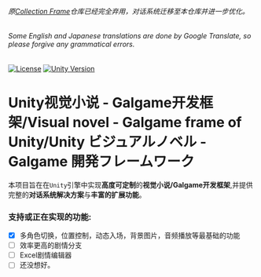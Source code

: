 ###### 原[Collection Frame](https://github.com/FSF0912/CollectionFrame)仓库已经完全弃用，对话系统迁移至本仓库并进一步优化。
###### Some English and Japanese translations are done by Google Translate, so please forgive any grammatical errors.  

[![License](https://img.shields.io/badge/License-Apache%202.0-blue.svg)](https://opensource.org/licenses/Apache-2.0)
[![Unity Version](https://img.shields.io/badge/Unity-2021.3%2B-brightgreen.svg)](https://unity.com/)
  
# Unity视觉小说 - Galgame开发框架/Visual novel - Galgame frame of Unity/Unity ビジュアルノベル - Galgame 開発フレームワーク
本项目旨在在`Unity`引擎中实现**高度可定制**的**视觉小说/Galgame开发框架**,并提供完整的**对话系统解决方案**与**丰富的扩展功能**。            
### 支持或正在实现的功能:
- [x] 多角色切换，位置控制，动态入场，背景图片，音频播放等最基础的功能
- [ ] 效率更高的剧情分支
- [ ] Excel剧情编辑器
- [ ] 还没想好。
